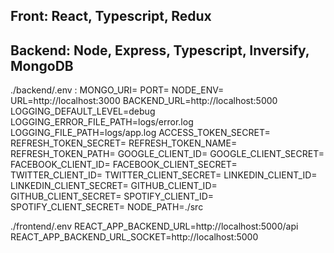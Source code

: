 ## Front: React, Typescript, Redux
## Backend: Node, Express, Typescript, Inversify, MongoDB

./backend/.env :
    MONGO_URI=
    PORT=
    NODE_ENV=
    URL=http://localhost:3000
    BACKEND_URL=http://localhost:5000
    LOGGING_DEFAULT_LEVEL=debug
    LOGGING_ERROR_FILE_PATH=logs/error.log
    LOGGING_FILE_PATH=logs/app.log
    ACCESS_TOKEN_SECRET=
    REFRESH_TOKEN_SECRET=
    REFRESH_TOKEN_NAME=
    REFRESH_TOKEN_PATH=
    GOOGLE_CLIENT_ID=
    GOOGLE_CLIENT_SECRET=
    FACEBOOK_CLIENT_ID=
    FACEBOOK_CLIENT_SECRET=
    TWITTER_CLIENT_ID=
    TWITTER_CLIENT_SECRET=
    LINKEDIN_CLIENT_ID=
    LINKEDIN_CLIENT_SECRET=
    GITHUB_CLIENT_ID=
    GITHUB_CLIENT_SECRET=
    SPOTIFY_CLIENT_ID=
    SPOTIFY_CLIENT_SECRET=
    NODE_PATH=./src

./frontend/.env
    REACT_APP_BACKEND_URL=http://localhost:5000/api
    REACT_APP_BACKEND_URL_SOCKET=http://localhost:5000
